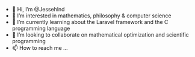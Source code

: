 - 👋 Hi, I’m @Jessehlnd
- 👀 I’m interested in mathematics, philosophy & computer science
- 🌱 I’m currently learning about the Laravel framework and the C programming language
- 💞️ I’m looking to collaborate on mathematical optimization and scientific programming
- 📫 How to reach me ...

<!---
Jessehlnd/Jessehlnd is a ✨ special ✨ repository because its `README.md` (this file) appears on your GitHub profile.
You can click the Preview link to take a look at your changes.
--->
